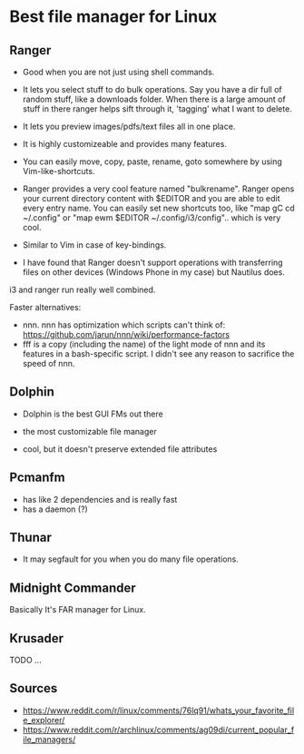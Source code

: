 # Best file manager for Linux

## Ranger

- Good when you are not just using shell commands.

- It lets you select stuff to do bulk operations. Say you have a dir full of  random stuff, like a downloads folder. When there is a large amount of  stuff in there ranger helps sift through it, 'tagging' what I want to  delete.
- It lets you preview images/pdfs/text files all in one place.
- It is highly customizeable and provides many features.
- You can easily move, copy, paste, rename, goto somewhere by using Vim-like-shortcuts.
- Ranger provides a very cool feature named "bulkrename". Ranger opens your current directory content with $EDITOR and you are able to edit every
  entry name. You can easily set new shortcuts too, like "map gC cd ~/.config" or "map ewm $EDITOR ~/.config/i3/config".. which is very cool.
- Similar to Vim in case of key-bindings.
- I have found that Ranger doesn't support operations with transferring files on other devices (Windows Phone in my case) but Nautilus does.

i3 and ranger run really well combined.

Faster alternatives:

- nnn. nnn has optimization which scripts can't think of: https://github.com/jarun/nnn/wiki/performance-factors
- fff is a copy (including the name) of the light mode of nnn and its features in a bash-specific script. I didn't see any reason to sacrifice the speed of nnn.

## Dolphin

- Dolphin is the best GUI FMs out there 

- the most customizable file manager
- cool, but it doesn't preserve extended file attributes

## Pcmanfm

- has like 2 dependencies and is really fast
- has a daemon (?)

## Thunar

- It may segfault for you when you do many file operations.

## Midnight Commander

Basically It's FAR manager for Linux.

## Krusader

TODO ...

## Sources

- https://www.reddit.com/r/linux/comments/76lq91/whats_your_favorite_file_explorer/
- https://www.reddit.com/r/archlinux/comments/ag09di/current_popular_file_managers/